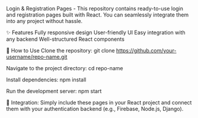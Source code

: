 Login & Registration Pages -
This repository contains ready-to-use login and registration pages built with React. You can seamlessly integrate them into any project without hassle.

✨ Features
Fully responsive design
User-friendly UI
Easy integration with any backend
Well-structured React components

🚀 How to Use
Clone the repository:
git clone https://github.com/your-username/repo-name.git

Navigate to the project directory:
cd repo-name

Install dependencies:
npm install

Run the development server:
npm start

🔗 Integration:
Simply include these pages in your React project and connect them with your authentication backend (e.g., Firebase, Node.js, Django).
